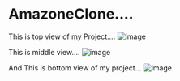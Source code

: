 # AmazoneClone....
This is top view of my Project....
![image](https://github.com/Shailendra900/AmazoneClone/assets/148608321/ae8adf85-f1f6-4364-bbae-d6315cb13d5e)

This is middle view....
![image](https://github.com/Shailendra900/AmazoneClone/assets/148608321/81a42539-638e-4855-8b50-52118fff13d7)

And This is bottom view of my project...
![image](https://github.com/Shailendra900/AmazoneClone/assets/148608321/c35192be-e9fd-4c3e-9a78-6b27acd875ee)

